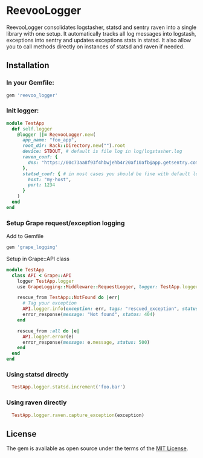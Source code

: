 # ReevooLogger

ReevooLogger consolidates logstasher, statsd and sentry raven into a single library with one setup. It automatically
tracks all log messages into logstash, exceptions into sentry and updates exceptions stats in statsd. It also allow you
to call methods directly on instances of statsd and raven if needed.

## Installation

### In your Gemfile:

```ruby
gem 'reevoo_logger'
```

### Init logger:

```ruby
module TestApp
  def self.logger
    @logger ||= ReevooLogger.new(
      app_name: "foo_app",
      root_dir: Rack::Directory.new("").root
      device: STDOUT, # default is file log in log/logstasher.log
      raven_conf: {
        dns: "https://00c73aa8f93f4hbwjehb4r20af10afb@app.getsentry.com/502146" # public sentry DNS
      },
      statsd_conf: { # in most cases you should be fine with default localhost:8125
        host: "my-host",
        port: 1234
      }
    )
  end
end
```


### Setup Grape request/exception logging

Add to Gemfile

```ruby
gem 'grape_logging'
```

Setup in Grape::API class

```ruby
module TestApp
  class API < Grape::API
    logger TestApp.logger
    use GrapeLogging::Middleware::RequestLogger, logger: TestApp.logger

    rescue_from TestApp::NotFound do |err|
      # Tag your exception
      API.logger.info(exception: err, tags: "rescued_exception", status: 404)
      error_response(message: "Not found", status: 404)
    end

    rescue_from :all do |e|
      API.logger.error(e)
      error_response(message: e.message, status: 500)
    end
  end
end
```


### Using statsd directly

```ruby
  TestApp.logger.statsd.increment('foo.bar')
```

### Using raven directly

```ruby
  TestApp.logger.raven.capture_exception(exception)
```


## License

The gem is available as open source under the terms of the [MIT License](http://opensource.org/licenses/MIT).
